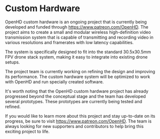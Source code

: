 # Custom Hardware

OpenHD custom hardware is an ongoing project that is currently being developed and funded through https://www.patreon.com/OpenHD. The project aims to create a small and modular wireless high-definition video transmission system that is capable of transmitting and recording video in various resolutions and framerates with low latency capabilities.

The system is specifically designed to fit into the standard 30.5x30.5mm FPV drone stack system, making it easy to integrate into existing drone setups. 

The project team is currently working on refining the design and improving its performance. The custom hardware system will be optimized to work with OpenHD and run specially created software.

It's worth noting that the OpenHD custom hardware project has already progressed beyond the conceptual stage and the team has developed several prototypes. These prototypes are currently being tested and refined.

If you would like to learn more about this project and stay up-to-date on its progress, be sure to visit https://www.patreon.com/OpenHD. The team is always looking for new supporters and contributors to help bring this exciting project to life.